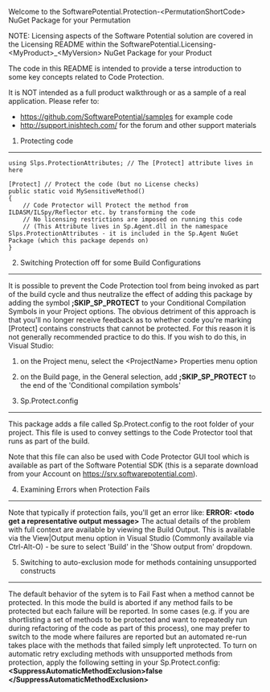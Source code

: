 Welcome to the SoftwarePotential.Protection-&lt;PermutationShortCode&gt; NuGet Package for your Permutation

NOTE: Licensing aspects of the Software Potential solution are covered in the Licensing README within the SoftwarePotential.Licensing-&lt;MyProduct&gt;_&lt;MyVersion&gt; NuGet Package for your Product

The code in this README is intended to provide a terse introduction to some key concepts related to Code Protection.

It is NOT intended as a full product walkthrough or as a sample of a real application. Please refer to:

- <a href="https://github.com/SoftwarePotential/samples">https://github.com/SoftwarePotential/samples</a> for example code
- <a href="http://support.inishtech.com/">http://support.inishtech.com/</a> for the forum and other support materials




1. Protecting code 
------------------
    using Slps.ProtectionAttributes; // The [Protect] attribute lives in here
    
    [Protect] // Protect the code (but no License checks)
    public static void MySensitiveMethod()
    {
    	// Code Protector will Protect the method from ILDASM/ILSpy/Reflector etc. by transforming the code
    	// No licensing restrictions are imposed on running this code
    	// (This Attribute lives in Sp.Agent.dll in the namespace Slps.ProtectionAttributes - it is included in the Sp.Agent NuGet Package (which this package depends on)
    }

2. Switching Protection off for some Build Configurations
---------------------------------------------------------
It is possible to prevent the Code Protection tool from being invoked as part of the build cycle and thus neutralize the effect of adding this package by adding the symbol **;SKIP\_SP\_PROTECT** to your Conditional Compilation Symbols in your Project options.
The obvious detriment of this approach is that you'll no longer receive feedback as to whether code you're marking [Protect] contains constructs that cannot be protected. For this reason it is not generally recommended practice to do this.
If you wish to do this, in Visual Studio: 

1. on the Project menu, select the &lt;ProjectName&gt; Properties menu option
2. on the Build page, in the General selection, add **;SKIP_SP_PROTECT** to the end of the 'Conditional compilation symbols'

3. Sp.Protect.config
-------------------
This package adds a file called Sp.Protect.config to the root folder of your project. This file is used to convey settings to the Code Protector tool that runs as part of the build.

Note that this file can also be used with Code Protector GUI tool which is available as part of the Software Potential SDK (this is a separate download from your Account on https://srv.softwarepotential.com).

4. Examining Errors when Protection Fails
-----------------------------------------
Note that typically if protection fails, you'll get an error like:
**ERROR: &lt;todo get a representative output message&gt;**
The actual details of the problem with full context are available by viewing the Build Output. This is available via the View|Output menu option in Visual Studio (Commonly available via Ctrl-Alt-O) - be sure to select 'Build' in the 'Show output from' dropdown.

5. Switching to auto-exclusion mode for methods containing unsupported constructs
---------------------------------------------------------------------------------
The default behavior of the sytem is to Fail Fast when a method cannot be protected. In this mode the build is aborted if any method fails to be protected but each failure will be reported.
In some cases (e.g. if you are shortlisting a set of methods to be protected and want to repeatedly run during refactoring of the code as part of this process), one may prefer to switch to the mode where failures are reported but an automated re-run takes place with the methods that failed simply left unprotected.
To turn on automatic retry excluding methods with unsupported methods from protection, apply the following setting in your Sp.Protect.config:
	**&lt;SuppressAutomaticMethodExclusion&gt;false
&lt;/SuppressAutomaticMethodExclusion&gt;**

